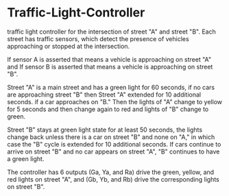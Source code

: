 # Traffic-Light-Controller
traffic light controller for the intersection of street "A" and street "B". Each street has traffic sensors, which detect the presence of vehicles approaching or stopped at the intersection.

If sensor A is asserted that means a vehicle is approaching on street "A" and If sensor B is asserted that means a vehicle is approaching on street "B".

Street "A" is a main street and has a green light for 60 seconds, if no cars are approaching street "B" then Street "A" extended for 10 additional seconds. if a car approaches on "B." Then the lights of "A" change to yellow for 5 seconds and then change again to red and lights of "B" change to green.

Street "B” stays at green light state for at least 50 seconds, the lights change back unless there is a car on street "B" and none on "A," in which case the "B" cycle is extended for 10 additional seconds. If cars continue to arrive on street "B" and no car appears on street "A", "B" continues to have a green light.

The controller has 6 outputs (Ga, Ya, and Ra) drive the green, yellow, and red lights on street "A", and (Gb, Yb, and Rb) drive the corresponding lights on street "B".
